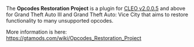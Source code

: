 The **Opcodes Restoration Project** is a plugin for [CLEO v2.0.0.5](https://github.com/cleolibrary/III.VC.CLEO) and above 
for Grand Theft Auto III and Grand Theft Auto: Vice City that aims to restore functionality to many unsupported opcodes.

More information is here:
https://gtamods.com/wiki/Opcodes_Restoration_Project
